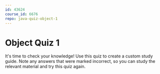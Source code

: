 ```yaml
---
id: 43624
course_id: 6676
repo: java-quiz-object-1
---
```


# Object Quiz 1

It's time to check your knowledge! Use this quiz to create a custom study guide.
Note any answers that were marked incorrect, so you can study the relevant
material and try this quiz again.

